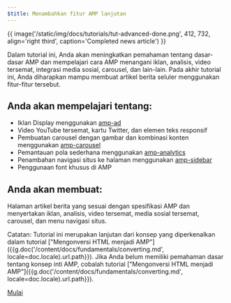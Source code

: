 ```yaml
---
$title: Menambahkan fitur AMP lanjutan
---
```


{{ image('/static/img/docs/tutorials/tut-advanced-done.png', 412, 732, align='right third', caption='Completed news article') }}

Dalam tutorial ini, Anda akan meningkatkan pemahaman tentang dasar-dasar AMP dan mempelajari cara AMP menangani iklan, analisis, video tersemat, integrasi media sosial, carousel, dan lain-lain. Pada akhir tutorial ini, Anda diharapkan mampu membuat artikel berita seluler menggunakan fitur-fitur tersebut.

## Anda akan mempelajari tentang:

- Iklan Display menggunakan [amp-ad](/id/docs/reference/components/amp-ad.html)
- Video YouTube tersemat, kartu Twitter, dan elemen teks responsif
- Pembuatan carousel dengan gambar dan kombinasi konten menggunakan [amp-carousel](/id/docs/reference/components/amp-carousel.html)
- Pemantauan pola sederhana menggunakan [amp-analytics](/id/docs/reference/components/amp-analytics.html)
- Penambahan navigasi situs ke halaman menggunakan [amp-sidebar](/id/docs/reference/components/amp-sidebar.html)
- Penggunaan font khusus di AMP

## Anda akan membuat:

Halaman artikel berita yang sesuai dengan spesifikasi AMP dan menyertakan iklan, analisis, video tersemat, media sosial tersemat, carousel, dan menu navigasi situs.

Catatan: Tutorial ini merupakan lanjutan dari konsep yang diperkenalkan dalam tutorial ["Mengonversi HTML menjadi AMP"]({{g.doc('/content/docs/fundamentals/converting.md', locale=doc.locale).url.path}}). Jika Anda belum memiliki pemahaman dasar tentang konsep inti AMP, cobalah tutorial ["Mengonversi HTML menjadi AMP"]({{g.doc('/content/docs/fundamentals/converting.md', locale=doc.locale).url.path}}).

<div class="start-button">
<a class="button" href="{{g.doc('/content/docs/fundamentals/add_advanced/setting_up.md', locale=doc.locale).url.path}}"><span class="arrow-next">Mulai</span></a>
</div>